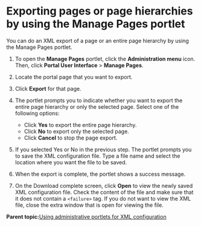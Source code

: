 # Exporting pages or page hierarchies by using the Manage Pages portlet

You can do an XML export of a page or an entire page hierarchy by using the Manage Pages portlet.

1.  To open the **Manage Pages** portlet, click the **Administration menu** icon. Then, click **Portal User Interface** \> **Manage Pages**.

2.  Locate the portal page that you want to export.

3.  Click **Export** for that page.

4.  The portlet prompts you to indicate whether you want to export the entire page hierarchy or only the selected page. Select one of the following options:

    -   Click **Yes** to export the entire page hierarchy.
    -   Click **No** to export only the selected page.
    -   Click **Cancel** to stop the page export.
5.  If you selected Yes or No in the previous step. The portlet prompts you to save the XML configuration file. Type a file name and select the location where you want the file to be saved.

6.  When the export is complete, the portlet shows a success message.

7.  On the Download complete screen, click **Open** to view the newly saved XML configuration file. Check the content of the file and make sure that it does not contain a `<failure>` tag. If you do not want to view the XML file, close the extra window that is open for viewing the file.


**Parent topic:**[Using administrative portlets for XML configuration ](../admin-system/adxmltsk_portlets.md)

